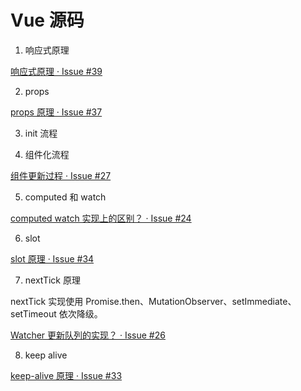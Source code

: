 # Vue 源码

1. 响应式原理

[响应式原理 · Issue #39](https://github.com/theydy/notebook/issues/39)

2. props

[props 原理 · Issue #37](https://github.com/theydy/notebook/issues/37)

3. init 流程

4. 组件化流程

[组件更新过程 · Issue #27](https://github.com/theydy/notebook/issues/27)

5. computed 和 watch 

[computed watch 实现上的区别？ · Issue #24](https://github.com/theydy/notebook/issues/24)

6. slot

[slot 原理 · Issue #34](https://github.com/theydy/notebook/issues/34)

7. nextTick 原理

nextTick 实现使用 Promise.then、MutationObserver、setImmediate、setTimeout 依次降级。

[Watcher 更新队列的实现？ · Issue #26](https://github.com/theydy/notebook/issues/26)

8. keep alive

[keep-alive 原理 · Issue #33](https://github.com/theydy/notebook/issues/33)
